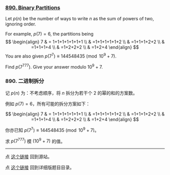 ### [890. Binary Partitions](https://projecteuler.net/problem=890)

Let $p(n)$ be the number of ways to write $n$ as the sum of powers of two, ignoring order.

For example, $p(7) = 6$, the partitions being
$$
\begin{align}
7 & = 1+1+1+1+1+1+1 \\
& =1+1+1+1+1+2 \\
& =1+1+1+2+2 \\
& =1+1+1+4 \\
& =1+2+2+2 \\
& =1+2+4
\end{align}
$$
You are also given $p(7^7) \equiv 144548435 \pmod {10^9+7}$.

Find $p(7^{777})$. Give your answer modulo $10^9 + 7$.

### 890. 二进制拆分

记 $p(n)$ 为：不考虑顺序，将 $n$ 拆分为若干个 $2$ 的幂的和的方案数。

例如 $p(7) = 6$，所有可能的拆分方案如下：

$$
\begin{align}
7 & = 1+1+1+1+1+1+1 \\
& =1+1+1+1+1+2 \\
& =1+1+1+2+2 \\
& =1+1+1+4 \\
& =1+2+2+2 \\
& =1+2+4
\end{align}
$$

你亦已知 $p(7^7) \equiv 144548435 \pmod {10^9+7}$。

求 $p(7^{777})$ 模 $(10^9 + 7)$ 的值。

---

点 [这个链接](https://fsy-juruo.github.io/pe-chinese-translation/) 回到源站。

点 [这个链接](https://fsy-juruo.github.io/pe-chinese-translation/detailed_content_archives.html) 回到详细版题目目录。

